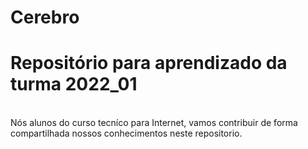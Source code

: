 # Cerebro
<h1>Repositório para aprendizado da turma 2022_01 </h1>
<br>
Nós alunos do curso tecníco para Internet, vamos contribuir de forma compartilhada nossos conhecimentos neste repositorio.
